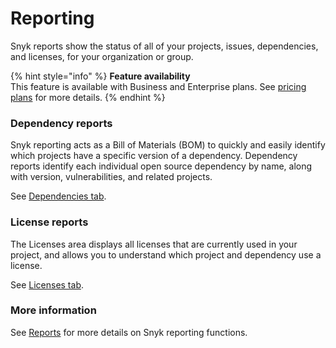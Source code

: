 # Reporting

Snyk reports show the status of all of your projects, issues, dependencies, and licenses, for your organization or group.

{% hint style="info" %}
**Feature availability**\
This feature is available with Business and Enterprise plans. See [pricing plans](https://snyk.io/plans/) for more details.
{% endhint %}

### Dependency reports

Snyk reporting acts as a Bill of Materials (BOM) to quickly and easily identify which projects have a specific version of a dependency. Dependency reports identify each individual open source dependency by name, along with version, vulnerabilities, and related projects.

See [Dependencies tab](../../features/reports/dependencies-tab.md).

### License reports

The Licenses area displays all licenses that are currently used in your project, and allows you to understand which project and dependency use a license.

See [Licenses tab](https://docs.snyk.io/reports-1/reports/licenses-tab).

### More information

See [Reports](../../features/reports/) for more details on Snyk reporting functions.
